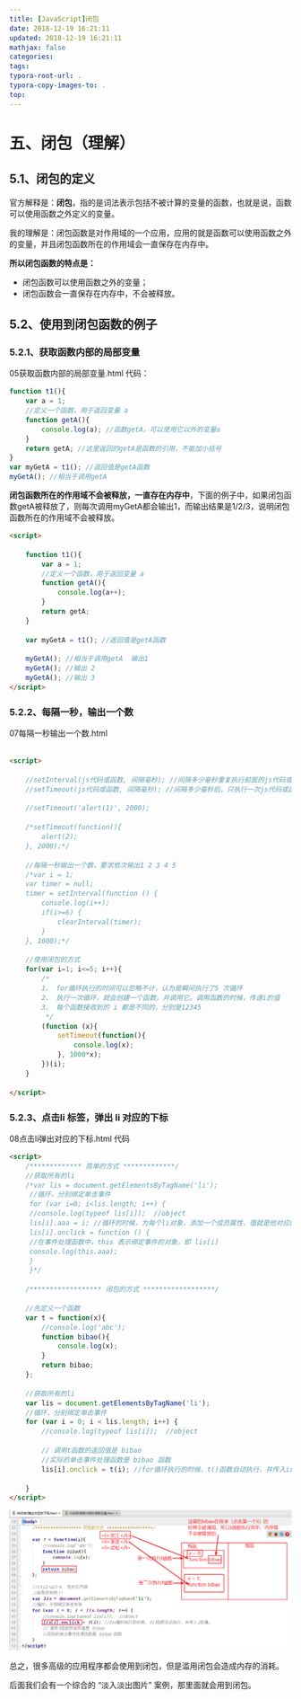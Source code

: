 ```yaml
---
title: [JavaScript]闭包
date: 2018-12-19 16:21:11
updated: 2018-12-19 16:21:11 
mathjax: false
categories: 
tags:
typora-root-url: .
typora-copy-images-to: .
top: 
---
```



# 五、闭包（理解）

## 5.1、闭包的定义

官方解释是：**闭包**，指的是词法表示包括不被计算的变量的函数，也就是说，函数可以使用函数之外定义的变量。

我的理解是：闭包函数是对作用域的一个应用，应用的就是函数可以使用函数之外的变量，并且闭包函数所在的作用域会一直保存在内存中。



**所以闭包函数的特点是：**

- 闭包函数可以使用函数之外的变量；
- 闭包函数会一直保存在内存中，不会被释放。



## 5.2、使用到闭包函数的例子

### 5.2.1、获取函数内部的局部变量

05获取函数内部的局部变量.html  代码：

```javascript
function t1(){
    var a = 1;
    //定义一个函数，用于返回变量 a
    function getA(){
        console.log(a); //函数getA，可以使用它以外的变量a
    }
    return getA; //这里返回的getA是函数的引用，不能加小括号
}
var myGetA = t1(); //返回值是getA函数
myGetA(); //相当于调用getA
```

**闭包函数所在的作用域不会被释放，一直存在内存中**，下面的例子中，如果闭包函数getA被释放了，则每次调用myGetA都会输出1，而输出结果是1/2/3，说明闭包函数所在的作用域不会被释放。

```html
<script>

    function t1(){
        var a = 1;
        //定义一个函数，用于返回变量 a
        function getA(){
            console.log(a++);
        }
        return getA;
    }

    var myGetA = t1(); //返回值是getA函数
    
    myGetA(); //相当于调用getA  输出1
    myGetA(); //输出 2
    myGetA(); //输出 3
</script>
```



### 5.2.2、每隔一秒，输出一个数

07每隔一秒输出一个数.html

```html

<script>

    //setInterval(js代码或函数, 间隔毫秒); //间隔多少毫秒重复执行前面的js代码或函数
    //setTimeout(js代码或函数, 间隔毫秒); //间隔多少毫秒后，只执行一次js代码或函数

    //setTimeout('alert(1)', 2000);

    /*setTimeout(function(){
        alert(2);
    }, 2000);*/

    //每隔一秒输出一个数，要求依次输出1 2 3 4 5
    /*var i = 1;
    var timer = null;
    timer = setInterval(function () {
        console.log(i++);
        if(i>=6) {
            clearInterval(timer);
        }
    }, 1000);*/

    //使用闭包的方式
    for(var i=1; i<=5; i++){
        /*
        1、 for循环执行的时间可以忽略不计，认为是瞬间执行了5 次循环
        2、 执行一次循环，就会创建一个函数，并调用它。调用函数的时候，传递i的值
        3、 每个函数接收到的 i 都是不同的，分别是12345
         */
        (function (x){
            setTimeout(function(){
                console.log(x);
            }, 1000*x);
        })(i);
    }

</script>
```



### 5.2.3、点击li 标签，弹出 li 对应的下标

08点击li弹出对应的下标.html   代码

```html
<script>
    /************* 简单的方式 *************/
    //获取所有的li
    /*var lis = document.getElementsByTagName('li');
     //循环，分别绑定单击事件
     for (var i=0; i<lis.length; i++) {
     //console.log(typeof lis[i]);  //object
     lis[i].aaa = i; //循环的时候，为每个li对象，添加一个成员属性，值就是他对应的下标
     lis[i].onclick = function () {
     //在事件处理函数中，this 表示绑定事件的对象，即 lis[i]
     console.log(this.aaa);
     }
     }*/

    /****************** 闭包的方式 ******************/

    //先定义一个函数
    var t = function(x){
        //console.log('abc');
        function bibao(){
            console.log(x);
        }
        return bibao;
    };

    //获取所有的li
    var lis = document.getElementsByTagName('li');
    //循环，分别绑定单击事件
    for (var i = 0; i < lis.length; i++) {
        //console.log(typeof lis[i]);  //object
        
        // 调用t函数的返回值是 bibao
        //实际的单击事件处理函数是 bibao 函数
        lis[i].onclick = t(i); //for循环执行的时候，t()函数自动执行，并传入i的值。
        
    }
</script>
```

![1532761709171](assets/1532761709171.png)

总之，很多高级的应用程序都会使用到闭包，但是滥用闭包会造成内存的消耗。

后面我们会有一个综合的 “淡入淡出图片” 案例，那里面就会用到闭包。





